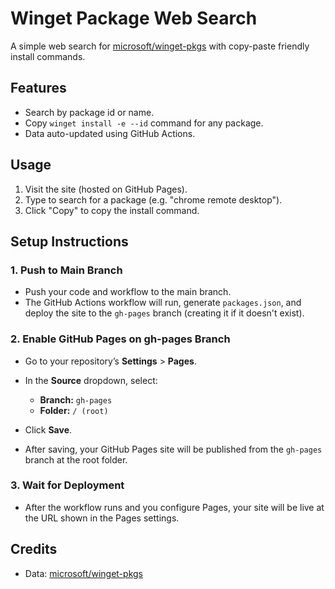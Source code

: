 # Winget Package Web Search

A simple web search for [microsoft/winget-pkgs](https://github.com/microsoft/winget-pkgs) with copy-paste friendly install commands.

## Features

- Search by package id or name.
- Copy `winget install -e --id` command for any package.
- Data auto-updated using GitHub Actions.

## Usage

1. Visit the site (hosted on GitHub Pages).
2. Type to search for a package (e.g. "chrome remote desktop").
3. Click "Copy" to copy the install command.

## Setup Instructions

### 1. Push to Main Branch

- Push your code and workflow to the main branch.
- The GitHub Actions workflow will run, generate `packages.json`, and deploy the site to the `gh-pages` branch (creating it if it doesn't exist).

### 2. Enable GitHub Pages on gh-pages Branch

- Go to your repository’s **Settings** > **Pages**.
- In the **Source** dropdown, select:
  - **Branch:** `gh-pages`
  - **Folder:** `/ (root)`
- Click **Save**.

- After saving, your GitHub Pages site will be published from the `gh-pages` branch at the root folder.

### 3. Wait for Deployment

- After the workflow runs and you configure Pages, your site will be live at the URL shown in the Pages settings.

## Credits

- Data: [microsoft/winget-pkgs](https://github.com/microsoft/winget-pkgs)
